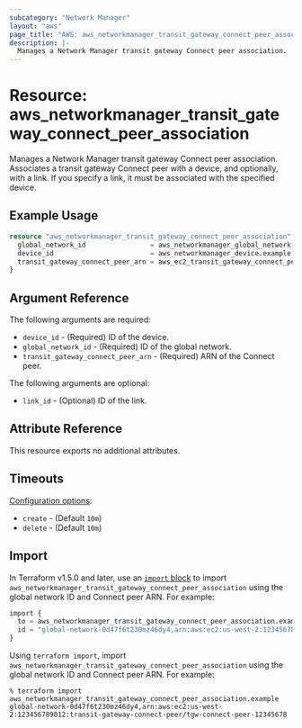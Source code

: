```yaml
---
subcategory: "Network Manager"
layout: "aws"
page_title: "AWS: aws_networkmanager_transit_gateway_connect_peer_association"
description: |-
  Manages a Network Manager transit gateway Connect peer association.
---
```


# Resource: aws_networkmanager_transit_gateway_connect_peer_association

Manages a Network Manager transit gateway Connect peer association. Associates a transit gateway Connect peer with a device, and optionally, with a link. If you specify a link, it must be associated with the specified device.

## Example Usage

```terraform
resource "aws_networkmanager_transit_gateway_connect_peer_association" "example" {
  global_network_id                = aws_networkmanager_global_network.example.id
  device_id                        = aws_networkmanager_device.example.id
  transit_gateway_connect_peer_arn = aws_ec2_transit_gateway_connect_peer.example.arn
}
```

## Argument Reference

The following arguments are required:

* `device_id` - (Required) ID of the device.
* `global_network_id` - (Required) ID of the global network.
* `transit_gateway_connect_peer_arn` - (Required) ARN of the Connect peer.

The following arguments are optional:

* `link_id` - (Optional) ID of the link.

## Attribute Reference

This resource exports no additional attributes.

## Timeouts

[Configuration options](https://developer.hashicorp.com/terraform/language/resources/syntax#operation-timeouts):

* `create` - (Default `10m`)
* `delete` - (Default `10m`)

## Import

In Terraform v1.5.0 and later, use an [`import` block](https://developer.hashicorp.com/terraform/language/import) to import `aws_networkmanager_transit_gateway_connect_peer_association` using the global network ID and Connect peer ARN. For example:

```terraform
import {
  to = aws_networkmanager_transit_gateway_connect_peer_association.example
  id = "global-network-0d47f6t230mz46dy4,arn:aws:ec2:us-west-2:123456789012:transit-gateway-connect-peer/tgw-connect-peer-12345678"
}
```

Using `terraform import`, import `aws_networkmanager_transit_gateway_connect_peer_association` using the global network ID and Connect peer ARN. For example:

```console
% terraform import aws_networkmanager_transit_gateway_connect_peer_association.example global-network-0d47f6t230mz46dy4,arn:aws:ec2:us-west-2:123456789012:transit-gateway-connect-peer/tgw-connect-peer-12345678
```
